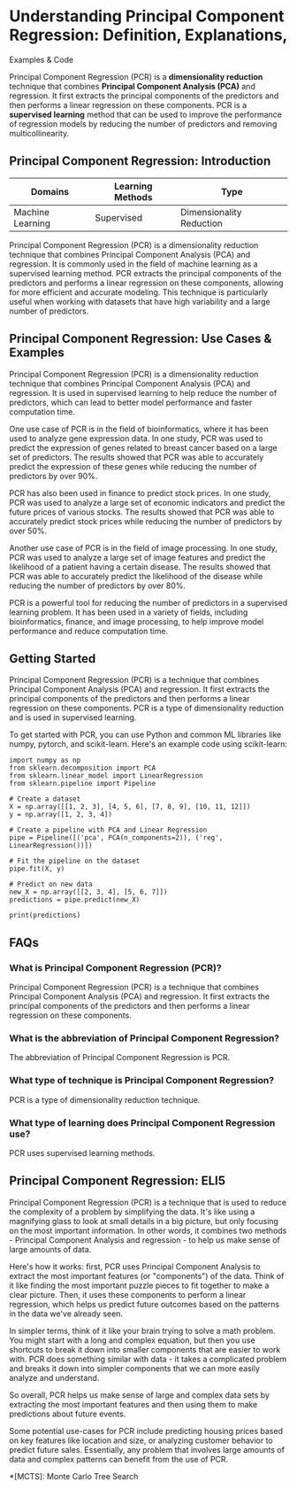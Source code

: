 # Understanding Principal Component Regression: Definition, Explanations,
Examples & Code

Principal Component Regression (PCR) is a **dimensionality reduction**
technique that combines **Principal Component Analysis (PCA)** and regression.
It first extracts the principal components of the predictors and then performs
a linear regression on these components. PCR is a **supervised learning**
method that can be used to improve the performance of regression models by
reducing the number of predictors and removing multicollinearity.

## Principal Component Regression: Introduction

Domains | Learning Methods | Type  
---|---|---  
Machine Learning | Supervised | Dimensionality Reduction  
  
Principal Component Regression (PCR) is a dimensionality reduction technique
that combines Principal Component Analysis (PCA) and regression. It is
commonly used in the field of machine learning as a supervised learning
method. PCR extracts the principal components of the predictors and performs a
linear regression on these components, allowing for more efficient and
accurate modeling. This technique is particularly useful when working with
datasets that have high variability and a large number of predictors.

## Principal Component Regression: Use Cases & Examples

Principal Component Regression (PCR) is a dimensionality reduction technique
that combines Principal Component Analysis (PCA) and regression. It is used in
supervised learning to help reduce the number of predictors, which can lead to
better model performance and faster computation time.

One use case of PCR is in the field of bioinformatics, where it has been used
to analyze gene expression data. In one study, PCR was used to predict the
expression of genes related to breast cancer based on a large set of
predictors. The results showed that PCR was able to accurately predict the
expression of these genes while reducing the number of predictors by over 90%.

PCR has also been used in finance to predict stock prices. In one study, PCR
was used to analyze a large set of economic indicators and predict the future
prices of various stocks. The results showed that PCR was able to accurately
predict stock prices while reducing the number of predictors by over 50%.

Another use case of PCR is in the field of image processing. In one study, PCR
was used to analyze a large set of image features and predict the likelihood
of a patient having a certain disease. The results showed that PCR was able to
accurately predict the likelihood of the disease while reducing the number of
predictors by over 80%.

PCR is a powerful tool for reducing the number of predictors in a supervised
learning problem. It has been used in a variety of fields, including
bioinformatics, finance, and image processing, to help improve model
performance and reduce computation time.

## Getting Started

Principal Component Regression (PCR) is a technique that combines Principal
Component Analysis (PCA) and regression. It first extracts the principal
components of the predictors and then performs a linear regression on these
components. PCR is a type of dimensionality reduction and is used in
supervised learning.

To get started with PCR, you can use Python and common ML libraries like
numpy, pytorch, and scikit-learn. Here's an example code using scikit-learn:

    
    
    
    import numpy as np
    from sklearn.decomposition import PCA
    from sklearn.linear_model import LinearRegression
    from sklearn.pipeline import Pipeline
    
    # Create a dataset
    X = np.array([[1, 2, 3], [4, 5, 6], [7, 8, 9], [10, 11, 12]])
    y = np.array([1, 2, 3, 4])
    
    # Create a pipeline with PCA and Linear Regression
    pipe = Pipeline([('pca', PCA(n_components=2)), ('reg', LinearRegression())])
    
    # Fit the pipeline on the dataset
    pipe.fit(X, y)
    
    # Predict on new data
    new_X = np.array([[2, 3, 4], [5, 6, 7]])
    predictions = pipe.predict(new_X)
    
    print(predictions)
    
    

## FAQs

### What is Principal Component Regression (PCR)?

Principal Component Regression (PCR) is a technique that combines Principal
Component Analysis (PCA) and regression. It first extracts the principal
components of the predictors and then performs a linear regression on these
components.

### What is the abbreviation of Principal Component Regression?

The abbreviation of Principal Component Regression is PCR.

### What type of technique is Principal Component Regression?

PCR is a type of dimensionality reduction technique.

### What type of learning does Principal Component Regression use?

PCR uses supervised learning methods.

## Principal Component Regression: ELI5

Principal Component Regression (PCR) is a technique that is used to reduce the
complexity of a problem by simplifying the data. It's like using a magnifying
glass to look at small details in a big picture, but only focusing on the most
important information. In other words, it combines two methods - Principal
Component Analysis and regression - to help us make sense of large amounts of
data.

Here's how it works: first, PCR uses Principal Component Analysis to extract
the most important features (or "components") of the data. Think of it like
finding the most important puzzle pieces to fit together to make a clear
picture. Then, it uses these components to perform a linear regression, which
helps us predict future outcomes based on the patterns in the data we've
already seen.

In simpler terms, think of it like your brain trying to solve a math problem.
You might start with a long and complex equation, but then you use shortcuts
to break it down into smaller components that are easier to work with. PCR
does something similar with data - it takes a complicated problem and breaks
it down into simpler components that we can more easily analyze and
understand.

So overall, PCR helps us make sense of large and complex data sets by
extracting the most important features and then using them to make predictions
about future events.

Some potential use-cases for PCR include predicting housing prices based on
key features like location and size, or analyzing customer behavior to predict
future sales. Essentially, any problem that involves large amounts of data and
complex patterns can benefit from the use of PCR.

  *[MCTS]: Monte Carlo Tree Search